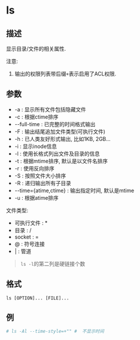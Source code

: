 # ls

## 描述

显示目录/文件的相关属性.

注意:
1. 输出的权限列表带后缀`+`表示启用了ACL权限.

## 参数
- -a : 显示所有文件包括隐藏文件
- -c : 根据ctime排序
- --full-time : 已完整的时间格式输出
- -F : 输出结尾追加文件类型(可执行文件)
- -h : 已人类友好形式输出, 比如1KB, 2GB...
- -i : 显示inode信息
- -l : 使用长格式列出文件及目录的信息
- -t : 根据mtime排序, 默认是以文件名排序
- -r : 使用反向排序
- -S : 按照文件大小排序
- -R : 递归输出所有子目录
- --time={atime,ctime} : 输出指定时间, 默认是mtime
- -u : 根据atime排序

文件类型:
- 可执行文件 : *
- 目录 : /
- socket : =
- @ : 符号连接
- | : 管道

> `ls -l`的第二列是硬链接个数

## 格式

    ls [OPTION]... [FILE]...

## 例
```sh
# ls -Al --time-style=+"" #  不显示时间
```
